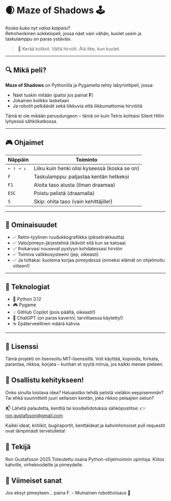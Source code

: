 # 🌒 Maze of Shadows 🕹️  
*Koska kuka nyt valoa kaipaisi?*  
Retrohenkinen sokkelopeli, jossa näet vain vähän, kuolet usein ja taskulamppu on paras ystäväsi.

> 🧱 Kerää kolikot. Vältä hirviöt. Älä itke, kun kuolet.

---

## 🔍 Mikä peli?

**Maze of Shadows** on Pythonilla ja Pygamella tehty labyrinttipeli, jossa:

- Näet tuskin mitään (paitsi jos painat **F**)
- Jokainen kolikko lasketaan
- Ja robotit pelkäävät sekä liikkuvia että liikkumattomia hirviöitä

Tämä ei ole mikään perusdungeon – tämä on kuin Tetris kohtaisi Silent Hillin lyhyessä sähkökatkossa.

---

## 🎮 Ohjaimet

| Näppäin | Toiminto |
|--------|----------|
| `← ↑ → ↓` | Liiku kuin henki olisi kyseessä (koska se on) |
| `F` | Taskulamppu: paljastaa kentän hetkeksi |
| `F1` | Aloita taso alusta (ilman draamaa) |
| `ESC` | Poistu pelistä (draamalla) |
| `S` | Skip: ohita taso (vain kehittäjille!) |

---

## 🧠 Ominaisuudet

- ✅ Retro-tyylinen ruudukkografiikka (pikselirakkautta)
- ✅ Valo/pimeys-järjestelmä (ikävöit sitä kun se katoaa)
- ✅ Ihokarvasi nousevat pystyyn kohdatessasi hirviön
- ✅ Toimiva valikkosysteemi (jep, oikeasti)
- ✅ Ja tottakai: kuolema korjaa pimeydessä (onneksi elämät on ohjelmoitu viiteen!)

---

## 🧰 Teknologiat

- 🐍 Python 3.12
- 🎮 Pygame
- 💡 GitHub Copilot (pois päältä, oikeasti!)
- 💖 ChatGPT (on paras kaverini, tarvittaessa käytetty!)
- ☕ Epäterveellinen määrä kahvia

---

## 📜 Lisenssi
Tämä projekti on lisensoitu MIT-lisenssillä.
Voit käyttää, kopioida, forkata, parantaa, rikkoa, korjata – kunhan et syytä minua, jos kaikki menee pieleen.

## 🤝 Osallistu kehitykseen!
Onko sinulla loistava idea?
Haluaisitko tehdä pelistä vieläkin eeppisemmän?
Tai ehkä suunnittelit juuri sellaisen kentän, joka rikkoo pelaajien sielun?

📬 Lähetä palautetta, kenttiä tai koodiehdotuksia sähköpostitse:
👉 ron.gustafsson@gmail.com

Kaikki ideat, kritiikit, bugiraportit, kenttäideat ja kahvinhimoiset pull requestit ovat lämpimästi tervetulleita!

## 🙏 Tekijä
Ron Gustafsson 2025
Toteutettu osana Python-ohjelmoinnin opintoja.
Kiitos kahville, virhekoodeille ja pimeydelle.

## 🎯 Viimeiset sanat
Jos eksyt pimeyteen… paina F.
– Muinainen robottiviisaus 🤖
